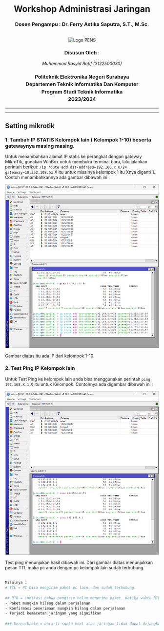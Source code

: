 <div align="center">
  <h1 class="text-align: center;font-weight: bold"><h1>Workshop Administrasi Jaringan</h1>
  <h3 class="text-align: center;">Dosen Pengampu : Dr. Ferry Astika Saputra, S.T., M.Sc.</h3>
</div>
<br />
<div align="center">
  <img src="https://upload.wikimedia.org/wikipedia/id/4/44/Logo_PENS.png" alt="Logo PENS">
  <div align="center">
  <h3 style="text-align: center;">Disusun Oleh :</h3>
 <p style="text-align: center;">
    <em>Muhammad Rasyid Rafif (3122500030)</em>
  </p>
</div>

<h3 style="text-align: center;line-height: 1.5">Politeknik Elektronika Negeri Surabaya<br>Departemen Teknik Informatika Dan Komputer<br>Program Studi Teknik Informatika<br>2023/2024</h3>
  <hr><hr>
</div>

## Setting mikrotik

### 1. Tambah IP STATIS Kelompok lain ( Kelompok 1-10) beserta gatewaynya masing masing.

Untuk menambahkan alamat IP statis ke perangkat dengan gateway MikroTik, gunakan WinBox untuk membuka terminal baru, lalu jalankan perintah berikut:
`/ip route add dst-address=192.168.x.0/24 gateaway=10.252.108.5x` 
X itu untuk misalnya kelompok 1 itu Xnya diganti 1. Contoh menambahkannya ada gambar dibawah ini : 

<img src="./img/adds.png" alt="gambar" width="800">

Gambar diatas itu ada IP dari kelompok 1-10

### 2. Test Ping IP Kelompok lain
Untuk Test Ping ke kelompok lain anda bisa menggunakan perintah `ping 192.168.X.1` X itu untuk Kelompok. Contohnya ada digambar dibawah ini : 

<img src="./img/ping.png" alt="gambar" width="800">

Test ping menunjukan hasil dibawah ini. Dari gambar diatas menunjukkan pesan TTL maka pc anda dengan pc kelompok lain sudah terhubung.

```bash 

Misalnya :
# TTL = PC bisa mengirim paket pc lain. dan sudah terhubung.

## RTO = indikasi bahwa pengirim belum menerima paket. Ketika waktu RTO habis tanpa menerima konfirmasi, sistem mengasumsikan bahwa:
- Paket mungkin hilang dalam perjalanan
- Konfirmasi penerimaan mungkin hilang dalam perjalanan
- Terjadi kemacetan jaringan yang signifikan

### Unreachable = berarti suatu host atau jaringan tidak dapat dijangkau / PC anda dan kelompok lain belum terhubung.

```

